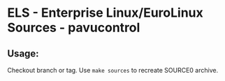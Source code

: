 # ELS - Enterprise Linux/EuroLinux Sources - pavucontrol
 
## Usage:
  Checkout branch or tag. Use `make sources` to recreate  SOURCE0 archive.
